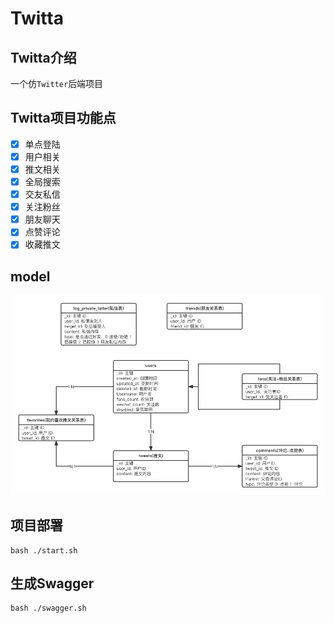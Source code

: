 # Twitta

## Twitta介绍
一个仿`Twitter`后端项目

## Twitta项目功能点
-[x] 单点登陆
-[x] 用户相关
-[x] 推文相关
-[x] 全局搜索
-[x] 交友私信
-[x] 关注粉丝
-[x] 朋友聊天
-[x] 点赞评论
-[x] 收藏推文

## model
![](Twitta.png)

## 项目部署
```shell
bash ./start.sh
```

## 生成Swagger
```shell
bash ./swagger.sh
```
